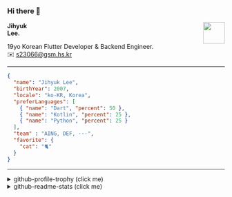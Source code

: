 ### Hi there 👋
<img src="https://github.githubassets.com/images/mona-loading-default.gif" width="50px" align="right">
</a>

**Jihyuk\
Lee.**

19yo Korean Flutter Developer & Backend Engineer.\
✉️ <s23066@gsm.hs.kr>

---

```json
{
  "name": "Jihyuk Lee",
  "birthYear": 2007,
  "locale": "ko-KR, Korea",
  "preferLanguages": [
    { "name": "Dart", "percent": 50 },
    { "name": "Kotlin", "percent": 25 },
    { "name": "Python", "percent": 25 }
  ],
  "team" : "AING, DEF, ···",
  "favorite": {
    "cat": "🐈"
  }
}
```
---
<details>
  <summary>github-profile-trophy (click me)</summary>
  
![](https://github-profile-trophy.vercel.app/?username=withJihyuk&row=1&column=8&theme=nord)
  
</details>
<details>
  <summary>github-readme-stats (click me)</summary>
  
<!--START_SECTION:waka-->
![Code Time](http://img.shields.io/badge/Code%20Time-909%20hrs%2022%20mins-blue)

![Lines of code](https://img.shields.io/badge/%EC%A0%80%EB%8A%94%20%EC%97%AC%ED%83%9C%EA%B9%8C%EC%A7%80%20-723.2%20thousand%20%EC%A4%84%EC%9D%98%20%EC%BD%94%EB%93%9C%EB%A5%BC%20%EC%9E%91%EC%84%B1%ED%96%88%EC%96%B4%EC%9A%94.-blue)

**저는 아침형 인간이에요. 🐤** 

```text
🌞 아침                     752 commits         █████░░░░░░░░░░░░░░░░░░░░   20.36 % 
🌆 낮　                     1277 commits        █████████░░░░░░░░░░░░░░░░   34.57 % 
🌃 저녁                     1326 commits        █████████░░░░░░░░░░░░░░░░   35.90 % 
🌙 밤　                     339 commits         ██░░░░░░░░░░░░░░░░░░░░░░░   09.18 % 
```


📊 **저는 이번주를 이렇게 시간을 보냈어요.** 

```text
🕑︎ Timezone: Asia/Seoul

💬 프로그래밍 언어들: 
Kotlin                   11 hrs 5 mins       ████████████████████░░░░░   80.37 % 
YAML                     2 hrs 1 min         ████░░░░░░░░░░░░░░░░░░░░░   14.68 % 
Dart                     16 mins             ░░░░░░░░░░░░░░░░░░░░░░░░░   01.95 % 
Dockerfile               15 mins             ░░░░░░░░░░░░░░░░░░░░░░░░░   01.84 % 
Markdown                 4 mins              ░░░░░░░░░░░░░░░░░░░░░░░░░   00.53 % 

🔥 에디터들: 
IntelliJ IDEA            13 hrs 7 mins       ████████████████████████░   95.08 % 
VS Code                  40 mins             █░░░░░░░░░░░░░░░░░░░░░░░░   04.92 % 

💻 운영 체제들: 
Mac                      13 hrs 48 mins      █████████████████████████   100.00 % 
```


 Last Updated on 19/06/2025 18:51:52 UTC
<!--END_SECTION:waka-->

</details>

</div>

